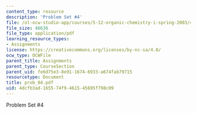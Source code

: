 ```yaml
---
content_type: resource
description: 'Problem Set #4'
file: /ol-ocw-studio-app/courses/5-12-organic-chemistry-i-spring-2003/4dcfb3ad165574f9461545695f798c09_prob_04.pdf
file_size: 46636
file_type: application/pdf
learning_resource_types:
- Assignments
license: https://creativecommons.org/licenses/by-nc-sa/4.0/
ocw_type: OCWFile
parent_title: Assignments
parent_type: CourseSection
parent_uid: fe6d75e3-8e91-1674-6933-a674fab79715
resourcetype: Document
title: prob_04.pdf
uid: 4dcfb3ad-1655-74f9-4615-45695f798c09
---
```

Problem Set #4